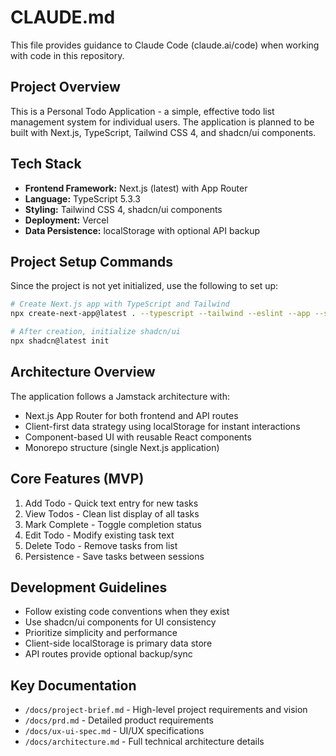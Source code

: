 # CLAUDE.md

This file provides guidance to Claude Code (claude.ai/code) when working with code in this repository.

## Project Overview

This is a Personal Todo Application - a simple, effective todo list management system for individual users. The application is planned to be built with Next.js, TypeScript, Tailwind CSS 4, and shadcn/ui components.

## Tech Stack

- **Frontend Framework:** Next.js (latest) with App Router
- **Language:** TypeScript 5.3.3
- **Styling:** Tailwind CSS 4, shadcn/ui components  
- **Deployment:** Vercel
- **Data Persistence:** localStorage with optional API backup

## Project Setup Commands

Since the project is not yet initialized, use the following to set up:

```bash
# Create Next.js app with TypeScript and Tailwind
npx create-next-app@latest . --typescript --tailwind --eslint --app --src-dir

# After creation, initialize shadcn/ui
npx shadcn@latest init
```

## Architecture Overview

The application follows a Jamstack architecture with:
- Next.js App Router for both frontend and API routes
- Client-first data strategy using localStorage for instant interactions
- Component-based UI with reusable React components
- Monorepo structure (single Next.js application)

## Core Features (MVP)

1. Add Todo - Quick text entry for new tasks
2. View Todos - Clean list display of all tasks  
3. Mark Complete - Toggle completion status
4. Edit Todo - Modify existing task text
5. Delete Todo - Remove tasks from list
6. Persistence - Save tasks between sessions

## Development Guidelines

- Follow existing code conventions when they exist
- Use shadcn/ui components for UI consistency
- Prioritize simplicity and performance
- Client-side localStorage is primary data store
- API routes provide optional backup/sync

## Key Documentation

- `/docs/project-brief.md` - High-level project requirements and vision
- `/docs/prd.md` - Detailed product requirements
- `/docs/ux-ui-spec.md` - UI/UX specifications
- `/docs/architecture.md` - Full technical architecture details
